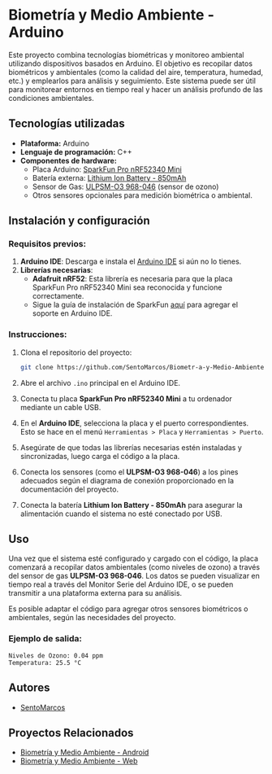 # **Biometría y Medio Ambiente - Arduino**

Este proyecto combina tecnologías biométricas y monitoreo ambiental utilizando dispositivos basados en Arduino. El objetivo es recopilar datos biométricos y ambientales (como la calidad del aire, temperatura, humedad, etc.) y emplearlos para análisis y seguimiento. Este sistema puede ser útil para monitorear entornos en tiempo real y hacer un análisis profundo de las condiciones ambientales.

## **Tecnologías utilizadas**
- **Plataforma:** Arduino
- **Lenguaje de programación:** C++
- **Componentes de hardware:**
  - Placa Arduino: [SparkFun Pro nRF52340 Mini](https://www.sparkfun.com/products/15025 "SparkFun Pro nRF52340 Mini")
  - Batería externa: [Lithium Ion Battery - 850mAh](https://www.sparkfun.com/products/13854 "Lithium Ion Battery - 850mAh")
  - Sensor de Gas: [ULPSM-O3 968-046](https://www.example.com "ULPSM-O3 968-046") (sensor de ozono)
  - Otros sensores opcionales para medición biométrica o ambiental.

## **Instalación y configuración**
### Requisitos previos:
1. **Arduino IDE**: Descarga e instala el [Arduino IDE](https://www.arduino.cc/en/software) si aún no lo tienes.
2. **Librerías necesarias**:
   - **Adafruit nRF52**: Esta librería es necesaria para que la placa SparkFun Pro nRF52340 Mini sea reconocida y funcione correctamente. 
   - Sigue la guía de instalación de SparkFun [aquí](https://learn.sparkfun.com/tutorials/nrf52840-development-with-arduino-and-circuitpython "nRF52840 Development") para agregar el soporte en Arduino IDE.
   
### Instrucciones:
1. Clona el repositorio del proyecto:
   ```bash
   git clone https://github.com/SentoMarcos/Biometr-a-y-Medio-Ambiente-Arduino.git
   ```

2. Abre el archivo `.ino` principal en el Arduino IDE.

3. Conecta tu placa **SparkFun Pro nRF52340 Mini** a tu ordenador mediante un cable USB.

4. En el **Arduino IDE**, selecciona la placa y el puerto correspondientes. Esto se hace en el menú `Herramientas > Placa` y `Herramientas > Puerto`.

5. Asegúrate de que todas las librerías necesarias estén instaladas y sincronizadas, luego carga el código a la placa.

6. Conecta los sensores (como el **ULPSM-O3 968-046**) a los pines adecuados según el diagrama de conexión proporcionado en la documentación del proyecto.

7. Conecta la batería **Lithium Ion Battery - 850mAh** para asegurar la alimentación cuando el sistema no esté conectado por USB.

## **Uso**
Una vez que el sistema esté configurado y cargado con el código, la placa comenzará a recopilar datos ambientales (como niveles de ozono) a través del sensor de gas **ULPSM-O3 968-046**. Los datos se pueden visualizar en tiempo real a través del Monitor Serie del Arduino IDE, o se pueden transmitir a una plataforma externa para su análisis.

Es posible adaptar el código para agregar otros sensores biométricos o ambientales, según las necesidades del proyecto.

### Ejemplo de salida:
```
Niveles de Ozono: 0.04 ppm
Temperatura: 25.5 °C
```

## **Autores**
- [SentoMarcos](https://github.com/SentoMarcos)

## **Proyectos Relacionados**
- [Biometría y Medio Ambiente - Android](https://github.com/SentoMarcos/Biometr-a-y-Medio-Ambiente-Android)
- [Biometría y Medio Ambiente - Web](https://github.com/SentoMarcos/Biometr-a-y-Medio-Ambiente-Docker-Web-DB)
